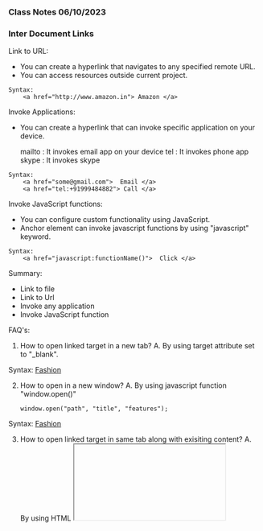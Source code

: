 ### Class Notes 06/10/2023

### Inter Document Links

Link to URL:

- You can create a hyperlink that navigates to any specified remote URL.
- You can access resources outside current project.

```
Syntax:
    <a href="http://www.amazon.in"> Amazon </a>
```

Invoke Applications:

- You can create a hyperlink that can invoke specific application on your device.

  mailto : It invokes email app on your device
  tel : It invokes phone app
  skype : It invokes skype

```
Syntax:
    <a href="some@gmail.com">  Email </a>
    <a href="tel:+91999484882"> Call </a>
```

Invoke JavaScript functions:

- You can configure custom functionality using JavaScript.
- Anchor element can invoke javascript functions by using "javascript" keyword.

```
Syntax:
    <a href="javascript:functionName()">  Click </a>
```

Summary:

- Link to file
- Link to Url
- Invoke any application
- Invoke JavaScript function

FAQ's:

1. How to open linked target in a new tab?
   A. By using <a> target attribute set to "\_blank".

Syntax:
<a href="public/images/fashion.jpg"  target="_blank"> Fashion </a>

2.  How to open in a new window?
    A. By using javascript function "window.open()"

        window.open("path", "title", "features");

Syntax:
<a href="javascript:window.open('public/images/fashion.jpg', 'Fashion', 'width=300 height=400')"> Fashion </a>

3. How to open linked target in same tab along with exisiting content?
   A. By using HTML <iframe> element, you can embed target content into same page.
   It can display the target along with exisiting content in same page.

Syntax:
<a href="public/images/fashion.jpg" target="framebody"> Fashion </a>

    <iframe  name="framebody"  width="100%  height="400"> </iframe>

Ex: Embed youtube video

<a href="https://www.youtube.com/embed/video_code&quot; target="framebody"> Click </a>
